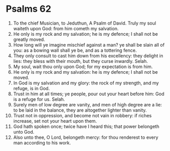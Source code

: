 ﻿# Psalms 62
1. To the chief Musician, to Jeduthun, A Psalm of David. Truly my soul waiteth upon God: from him cometh my salvation. 
2. He only is my rock and my salvation; he is my defence; I shall not be greatly moved. 
3. How long will ye imagine mischief against a man? ye shall be slain all of you: as a bowing wall shall ye be, and as a tottering fence. 
4. They only consult to cast him down from his excellency: they delight in lies: they bless with their mouth, but they curse inwardly. Selah. 
5. My soul, wait thou only upon God; for my expectation is from him. 
6. He only is my rock and my salvation: he is my defence; I shall not be moved. 
7. In God is my salvation and my glory: the rock of my strength, and my refuge, is in God. 
8. Trust in him at all times; ye people, pour out your heart before him: God is a refuge for us. Selah. 
9. Surely men of low degree are vanity, and men of high degree are a lie: to be laid in the balance, they are altogether lighter than vanity. 
10. Trust not in oppression, and become not vain in robbery: if riches increase, set not your heart upon them. 
11. God hath spoken once; twice have I heard this; that power belongeth unto God. 
12. Also unto thee, O Lord, belongeth mercy: for thou renderest to every man according to his work. 
